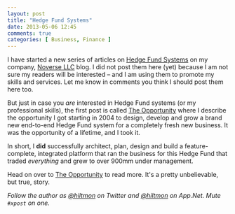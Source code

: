 ```yaml
---
layout: post
title: "Hedge Fund Systems"
date: 2013-05-06 12:45
comments: true
categories: [ Business, Finance ]
---
```


I have started a new series of articles on [Hedge Fund Systems](http://www.noverse.com/blog/categories/hedge-fund-systems/) on my company, [Noverse LLC](http://www.noverse.com/) blog.  <span class="light">I did not post them here (yet) because I am not sure my readers will be interested – and I am using them to promote my skills and services. Let me know in comments you think I should post them here too.</span>

But just in case you *are* interested in Hedge Fund systems (or my professional skills), the first post is called [The Opportunity](http://www.noverse.com/blog/2013/05/the-opportunity/) where I describe the opportunity I got starting in 2004 to design, develop and grow a brand new end-to-end Hedge Fund system for a completely fresh new business. It was the opportunity of a lifetime, and I took it.

In short, I **did** successfully architect, plan, design and build a feature-complete, integrated platform that ran the business for this Hedge Fund that traded *everything* and grew to over 900mm under management.

Head on over to [The Opportunity](http://www.noverse.com/blog/2013/05/the-opportunity/) to read more. It's a pretty unbelievable, but true, story.

*Follow the author as [@hiltmon](http://twitter.com/hiltmon) on Twitter and [@hiltmon](http://alpha.app.net/hiltmon) on App.Net. Mute `#xpost` on one.*